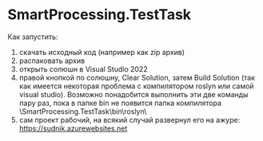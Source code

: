 # SmartProcessing.TestTask
Как запустить:
1) скачать исходный код (например как zip архив)
2) распаковать архив
3) открыть солюшн в Visual Studio 2022
4) правой кнопкой по солюшну, Clear Solution, затем Build Solution (так как имеется некоторая проблема с компилятором roslyn или самой visual studio). Возможно понадобится выполнить эти две команды пару раз, пока в папке bin не появится папка компилятора \SmartProcessing.TestTask\bin\roslyn\
5) сам проект рабочий, на всякий случай развернул его на ажуре: https://sudnik.azurewebsites.net
